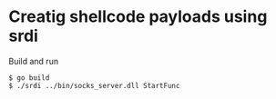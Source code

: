 
# Creatig shellcode payloads using srdi

Build and run
```
$ go build
$ ./srdi ../bin/socks_server.dll StartFunc
```

